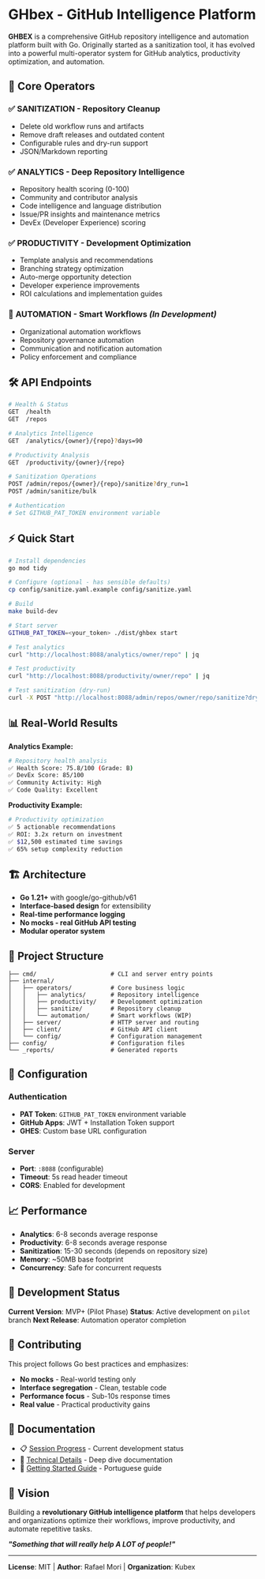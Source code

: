 # GHbex - GitHub Intelligence Platform

**GHBEX** is a comprehensive GitHub repository intelligence and automation platform built with Go. Originally started as a sanitization tool, it has evolved into a powerful multi-operator system for GitHub analytics, productivity optimization, and automation.

## 🚀 **Core Operators**

### ✅ **SANITIZATION** - Repository Cleanup

- Delete old workflow runs and artifacts
- Remove draft releases and outdated content
- Configurable rules and dry-run support
- JSON/Markdown reporting

### ✅ **ANALYTICS** - Deep Repository Intelligence

- Repository health scoring (0-100)
- Community and contributor analysis
- Code intelligence and language distribution
- Issue/PR insights and maintenance metrics
- DevEx (Developer Experience) scoring

### ✅ **PRODUCTIVITY** - Development Optimization

- Template analysis and recommendations
- Branching strategy optimization
- Auto-merge opportunity detection
- Developer experience improvements
- ROI calculations and implementation guides

### 🔄 **AUTOMATION** - Smart Workflows *(In Development)*

- Organizational automation workflows
- Repository governance automation
- Communication and notification automation
- Policy enforcement and compliance

## 🛠 **API Endpoints**

```bash
# Health & Status
GET  /health
GET  /repos

# Analytics Intelligence
GET  /analytics/{owner}/{repo}?days=90

# Productivity Analysis
GET  /productivity/{owner}/{repo}

# Sanitization Operations
POST /admin/repos/{owner}/{repo}/sanitize?dry_run=1
POST /admin/sanitize/bulk

# Authentication
# Set GITHUB_PAT_TOKEN environment variable
```

## ⚡ **Quick Start**

```bash
# Install dependencies
go mod tidy

# Configure (optional - has sensible defaults)
cp config/sanitize.yaml.example config/sanitize.yaml

# Build
make build-dev

# Start server
GITHUB_PAT_TOKEN=<your_token> ./dist/ghbex start

# Test analytics
curl "http://localhost:8088/analytics/owner/repo" | jq

# Test productivity
curl "http://localhost:8088/productivity/owner/repo" | jq

# Test sanitization (dry-run)
curl -X POST "http://localhost:8088/admin/repos/owner/repo/sanitize?dry_run=1" | jq
```

## 📊 **Real-World Results**

**Analytics Example:**

```bash
# Repository health analysis
✅ Health Score: 75.8/100 (Grade: B)
✅ DevEx Score: 85/100
✅ Community Activity: High
✅ Code Quality: Excellent
```

**Productivity Example:**

```bash
# Productivity optimization
✅ 5 actionable recommendations
✅ ROI: 3.2x return on investment
✅ $12,500 estimated time savings
✅ 65% setup complexity reduction
```

## 🏗 **Architecture**

- **Go 1.21+** with google/go-github/v61
- **Interface-based design** for extensibility
- **Real-time performance logging**
- **No mocks - real GitHub API testing**
- **Modular operator system**

## 📁 **Project Structure**

```
├── cmd/                     # CLI and server entry points
├── internal/
│   ├── operators/           # Core business logic
│   │   ├── analytics/       # Repository intelligence
│   │   ├── productivity/    # Development optimization
│   │   ├── sanitize/        # Repository cleanup
│   │   └── automation/      # Smart workflows (WIP)
│   ├── server/              # HTTP server and routing
│   ├── client/              # GitHub API client
│   └── config/              # Configuration management
├── config/                  # Configuration files
└── _reports/                # Generated reports
```

## 🔧 **Configuration**

### Authentication

- **PAT Token**: `GITHUB_PAT_TOKEN` environment variable
- **GitHub Apps**: JWT + Installation Token support
- **GHES**: Custom base URL configuration

### Server

- **Port**: `:8088` (configurable)
- **Timeout**: 5s read header timeout
- **CORS**: Enabled for development

## 📈 **Performance**

- **Analytics**: 6-8 seconds average response
- **Productivity**: 6-8 seconds average response
- **Sanitization**: 15-30 seconds (depends on repository size)
- **Memory**: ~50MB base footprint
- **Concurrency**: Safe for concurrent requests

## 🎯 **Development Status**

**Current Version**: MVP+ (Pilot Phase)
**Status**: Active development on `pilot` branch
**Next Release**: Automation operator completion

## 🤝 **Contributing**

This project follows Go best practices and emphasizes:

- **No mocks** - Real-world testing only
- **Interface segregation** - Clean, testable code
- **Performance focus** - Sub-10s response times
- **Real value** - Practical productivity gains

## 📝 **Documentation**

- 📋 [Session Progress](./SESSION_PROGRESS.md) - Current development status
- 🔧 [Technical Details](./docs/) - Deep dive documentation
- 🚀 [Getting Started Guide](./docs/README.pt-BR.md) - Portuguese guide

## 🌟 **Vision**

Building a **revolutionary GitHub intelligence platform** that helps developers and organizations optimize their workflows, improve productivity, and automate repetitive tasks.

***"Something that will really help A LOT of people!"***

---

**License**: MIT | **Author**: Rafael Mori | **Organization**: Kubex
